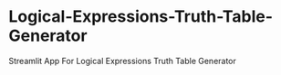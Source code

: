 # Logical-Expressions-Truth-Table-Generator
Streamlit App For Logical Expressions Truth Table Generator
